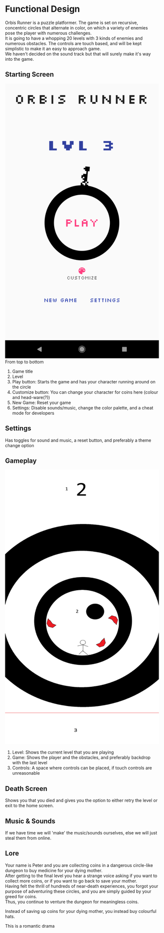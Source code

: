 # Functional Design  
Orbis Runner is a puzzle platformer. The game is set on recursive, concentric circles that alternate in color, on which a variety of enemies pose the player with numerous challenges.  
It is going to have a whopping 20 levels with 3 kinds of enemies and numerous obstacles. The controls are touch based, and will be kept simplistic to make it an easy to approach game.  
We haven't decided on the sound track but that will surely make it's way into the game.  
  
## Starting Screen
![Starting screen draft](start_screen.png)  
From top to bottom  
1. Game title
2. Level  
3. Play button: Starts the game and has your character running around on the circle  
4. Customize button: You can change your character for coins here (colour and head-ware(?))
5. New Game: Reset your game  
6. Settings: Disable sounds/music, change the color palette, and a cheat mode for developers  
  
## Settings
Has toggles for sound and music, a reset button, and preferably a theme change option

## Gameplay
![Gameplay screen draft](gameplay_screen.png)
1. Level: Shows the current level that you are playing
2. Game: Shows the player and the obstacles, and preferably backdrop with the last level
3. Controls: A space where controls can be placed, if touch controls are unreasonable

## Death Screen
Shows you that you died and gives you the option to either retry the level or exit to the home screen.

## Music & Sounds
If we have time we will 'make' the music/sounds ourselves, else we will just steal them from online.

## Lore
Your name is Peter and you are collecting coins in a dangerous circle-like dungeon to buy medicine for your dying mother.  
After getting to the final level you hear a strange voice asking if you want to collect more coins, or if you want to go back to save your mother.  
Having felt the thrill of hundreds of near-death experiences, you forgot your purpose of adventuring these circles, and you are simply guided by your greed for coins.  
Thus, you continue to venture the dungeon for meaningless coins.

Instead of saving up coins for your dying mother, you instead buy colourful hats.

This is a romantic drama